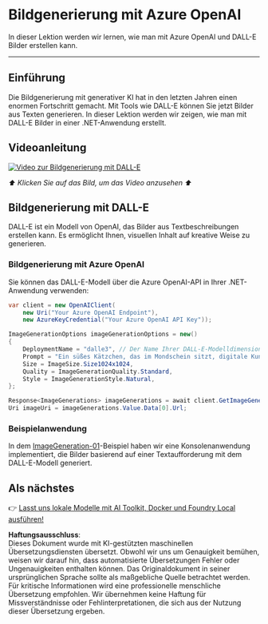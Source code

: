 # Bildgenerierung mit Azure OpenAI

In dieser Lektion werden wir lernen, wie man mit Azure OpenAI und DALL-E Bilder erstellen kann.

---

## Einführung

Die Bildgenerierung mit generativer KI hat in den letzten Jahren einen enormen Fortschritt gemacht. Mit Tools wie DALL-E können Sie jetzt Bilder aus Texten generieren. In dieser Lektion werden wir zeigen, wie man mit DALL-E Bilder in einer .NET-Anwendung erstellt.

## Videoanleitung

[![Video zur Bildgenerierung mit DALL-E](https://img.youtube.com/vi/ru3U8MHbFFI/0.jpg)](https://youtu.be/ru3U8MHbFFI?feature=shared)

_⬆️ Klicken Sie auf das Bild, um das Video anzusehen ⬆️_

## Bildgenerierung mit DALL-E

DALL-E ist ein Modell von OpenAI, das Bilder aus Textbeschreibungen erstellen kann. Es ermöglicht Ihnen, visuellen Inhalt auf kreative Weise zu generieren.

### Bildgenerierung mit Azure OpenAI

Sie können das DALL-E-Modell über die Azure OpenAI-API in Ihrer .NET-Anwendung verwenden:

```csharp
var client = new OpenAIClient(
    new Uri("Your Azure OpenAI Endpoint"), 
    new AzureKeyCredential("Your Azure OpenAI API Key"));

ImageGenerationOptions imageGenerationOptions = new()
{
    DeploymentName = "dalle3", // Der Name Ihrer DALL-E-Modelldimension auf Azure OpenAI
    Prompt = "Ein süßes Kätzchen, das im Mondschein sitzt, digitale Kunst",
    Size = ImageSize.Size1024x1024,
    Quality = ImageGenerationQuality.Standard,
    Style = ImageGenerationStyle.Natural,
};

Response<ImageGenerations> imageGenerations = await client.GetImageGenerationsAsync(imageGenerationOptions);
Uri imageUri = imageGenerations.Value.Data[0].Url;
```

### Beispielanwendung

In dem [ImageGeneration-01](./src/ImageGeneration-01)-Beispiel haben wir eine Konsolenanwendung implementiert, die Bilder basierend auf einer Textaufforderung mit dem DALL-E-Modell generiert.

## Als nächstes

👉 [Lasst uns lokale Modelle mit AI Toolkit, Docker und Foundry Local ausführen!](./06-LocalModelRunners.md)

**Haftungsausschluss**:  
Dieses Dokument wurde mit KI-gestützten maschinellen Übersetzungsdiensten übersetzt. Obwohl wir uns um Genauigkeit bemühen, weisen wir darauf hin, dass automatisierte Übersetzungen Fehler oder Ungenauigkeiten enthalten können. Das Originaldokument in seiner ursprünglichen Sprache sollte als maßgebliche Quelle betrachtet werden. Für kritische Informationen wird eine professionelle menschliche Übersetzung empfohlen. Wir übernehmen keine Haftung für Missverständnisse oder Fehlinterpretationen, die sich aus der Nutzung dieser Übersetzung ergeben.
